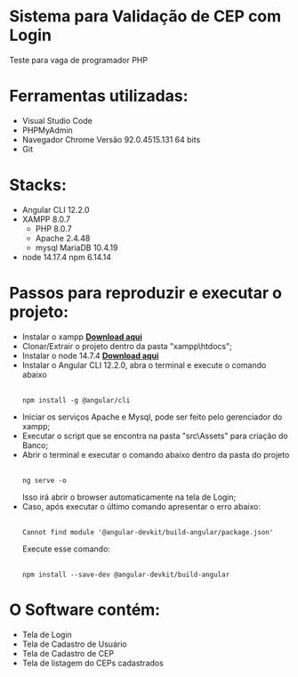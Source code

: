 # Sistema para Validação de CEP com Login

Teste para vaga de programador PHP

# Ferramentas utilizadas:
- Visual Studio Code
- PHPMyAdmin 
- Navegador Chrome Versão 92.0.4515.131 64 bits
- Git

# Stacks:
- Angular CLI 12.2.0 
- XAMPP 8.0.7 
  - PHP 8.0.7
  - Apache 2.4.48
  - mysql MariaDB 10.4.19
- node 14.17.4
  npm 6.14.14

# Passos para reproduzir e executar o projeto:
- Instalar o xampp <b><a href="https://sourceforge.net/projects/xampp/files/XAMPP%20Windows/8.0.7/" target="_blank">Download aqui</a></b>
- Clonar/Extrair o projeto dentro da pasta "xampp\htdocs";
- Instalar o node 14.7.4 <b><a href="https://nodejs.org/dist/v14.17.4/" target="_blank">Download aqui</a></b>
- Instalar o Angular CLI 12.2.0, abra o terminal e execute o comando abaixo
  </br></br>
  <pre><code>npm install -g @angular/cli</code></pre>
- Iniciar os serviços Apache e Mysql, pode ser feito pelo gerenciador do xampp;
- Executar o script que se encontra na pasta "src\Assets" para criação do Banco;
- Abrir o terminal e executar o comando abaixo dentro da pasta do projeto
  </br></br>
  <pre><code>ng serve -o</code></pre>
  Isso irá abrir o browser automaticamente na tela de Login;
 - Caso, após executar o último comando apresentar o erro abaixo: 
   </br></br>
   <pre><code>Cannot find module '@angular-devkit/build-angular/package.json'</code></pre>
   Execute esse comando:
   </br></br>
   <pre><code>npm install --save-dev @angular-devkit/build-angular</code></pre>

# O Software contém:
- Tela de Login
- Tela de Cadastro de Usuário
- Tela de Cadastro de CEP
- Tela de listagem do CEPs cadastrados





